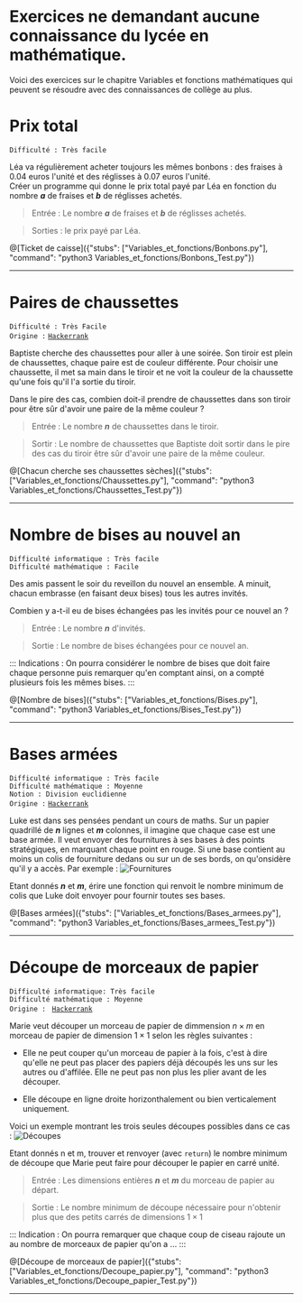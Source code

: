 # Exercices ne demandant aucune connaissance du lycée en mathématique.

Voici des exercices sur le chapitre Variables et fonctions mathématiques qui peuvent se résoudre avec des connaissances de collège au plus.

# Prix total
`Difficulté : Très facile`

Léa va régulièrement acheter toujours les mêmes bonbons : des fraises à 0.04 euros l'unité et des réglisses à 0.07 euros l'unité.  
Créer un programme qui donne le prix total payé par Léa en fonction du nombre ***a*** de fraises et ***b*** de réglisses achetés.

> Entrée : Le nombre ***a*** de fraises et ***b*** de réglisses achetés.

> Sorties : le prix payé par Léa.

@[Ticket de caisse]({"stubs": ["Variables_et_fonctions/Bonbons.py"], "command": "python3 Variables_et_fonctions/Bonbons_Test.py"})

---

# Paires de chaussettes
`Difficulté : Très Facile`  
`Origine :` [`Hackerrank`](https://www.hackerrank.com/challenges/maximum-draws/problem)

Baptiste cherche des chaussettes pour aller à une soirée. Son tiroir est plein de chaussettes, chaque paire est de couleur différente. Pour choisir une chaussette, il met sa main dans le tiroir et ne voit la couleur de la chaussette qu'une fois qu'il l'a sortie du tiroir.

Dans le pire des cas, combien doit-il prendre de chaussettes dans son tiroir pour être sûr d'avoir une paire de la même couleur ?

> Entrée : Le nombre ***n*** de chaussettes dans le tiroir.

> Sortir : Le nombre de chaussettes que Baptiste doit sortir dans le pire des cas du tiroir être sûr d'avoir une paire de la même couleur.

@[Chacun cherche ses chaussettes sèches]({"stubs": ["Variables_et_fonctions/Chaussettes.py"], "command": "python3 Variables_et_fonctions/Chaussettes_Test.py"})

---

# Nombre de bises au nouvel an
`Difficulté informatique : Très facile`  
`Difficulté mathématique : Facile`

Des amis passent le soir du reveillon du nouvel an ensemble. A minuit, chacun embrasse (en faisant deux bises) tous les autres invités.

Combien y a-t-il eu de bises échangées pas les invités pour ce nouvel an ?

> Entrée : Le nombre ***n*** d'invités.

> Sortie : Le nombre de bises échangées pour ce nouvel an.

::: Indications :
On pourra considérer le nombre de bises que doit faire chaque personne puis remarquer qu'en comptant ainsi, on a compté plusieurs fois les mêmes bises.
:::

@[Nombre de bises]({"stubs": ["Variables_et_fonctions/Bises.py"], "command": "python3 Variables_et_fonctions/Bises_Test.py"})

---

# Bases armées
`Difficulté informatique : Très facile`  
`Difficulté mathématique : Moyenne`  
`Notion : Division euclidienne`  
`Origine :` [`Hackerrank`](https://www.hackerrank.com/challenges/game-with-cells/problem)

Luke est dans ses pensées pendant un cours de maths. Sur un papier quadrillé de ***n*** lignes et ***m*** colonnes, il imagine que chaque case est une base armée. Il veut envoyer des fournitures à ses bases à des points stratégiques, en marquant chaque point en rouge. Si une base contient au moins un colis de fourniture dedans ou sur un de ses bords, on qu'onsidère qu'il y a accès. Par exemple : 
![Fournitures](https://s3.amazonaws.com/hr-challenge-images/0/1479944215-79f12638a7-example-army-game.png)

Etant donnés ***n*** et ***m***, érire une fonction qui renvoit le nombre minimum de colis que Luke doit envoyer pour fournir toutes ses bases.

@[Bases armées]({"stubs": ["Variables_et_fonctions/Bases_armees.py"], "command": "python3 Variables_et_fonctions/Bases_armees_Test.py"})

---

# Découpe de morceaux de papier
`Difficulté informatique: Très facile`  
`Difficulté mathématique : Moyenne`  
`Origine : ` [`Hackerrank`](https://www.hackerrank.com/challenges/p1-paper-cutting/problem)

Marie veut découper un morceau de papier de dimmension $`n\times m`$ en morceau de papier de dimension $`1\times 1`$ selon les règles suivantes :

+ Elle ne peut couper qu'un morceau de papier à la fois, c'est à dire qu'elle ne peut pas placer des papiers déjà découpés les uns sur les autres ou d'affilée. Elle ne peut pas non plus les plier avant de les découper.

+ Elle découpe en ligne droite horizonthalement ou bien verticalement uniquement.

Voici un exemple montrant les trois seules découpes possibles dans ce cas :
![Découpes](https://s3.amazonaws.com/hr-challenge-images/26273/1476740077-bd1ab26d74-example-cutting-squares.png)

Etant donnés n et m, trouver et renvoyer (avec `return`) le nombre minimum de découpe que Marie peut faire pour découper le papier en carré unité.

> Entrée : Les dimensions entières ***n*** et ***m*** du morceau de papier au départ.

> Sortie : Le nombre minimum de découpe nécessaire pour n'obtenir plus que des petits carrés de dimensions $`1\times 1`$

:::  Indication :
On pourra remarquer que chaque coup de ciseau rajoute un au nombre de morceaux de papier qu'on a ...
:::

@[Découpe de morceaux de papier]({"stubs": ["Variables_et_fonctions/Decoupe_papier.py"], "command": "python3 Variables_et_fonctions/Decoupe_papier_Test.py"})

---

